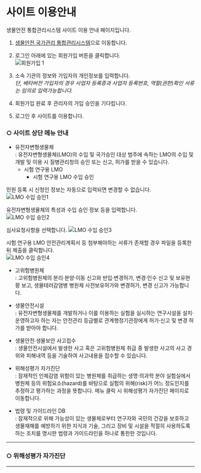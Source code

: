 # 사이트 이용안내
생물안전 통합관리시스템 사이트 이용 안내 페이지입니다.  


1. [생물안전 국가관리 통합관리시스템](http://125.6.37.38/)으로 이동합니다. 
2. 로그인 아래에 있는 회원가입 버튼을 클릭합니다.  
![회원가입 1](https://user-images.githubusercontent.com/125325764/219531582-98b77b49-25a5-49b9-8341-126784882b3c.PNG)  

3. 소속 기관의 정보와 가입자의 개인정보를 입력합니다.  
_단, 베타버전 가입자의 경우 사업자 등록증과 사업자 등록번호, 역할(권한)확인 서류는 임의로 입력가능합니다._    
4. 회원가입 완료 후 관리자의 가입 승인을 기다립니다.
5. 로그인 후 사이트를 이용합니다.



### ○ 사이트 상단 메뉴 안내
+ 유전자변형생물체 <br>
    : 유전자변형생물체(LMO)의 수입 및 국가승인 대상 범주에 속하는 LMO의 수입 및 개발 및 이용 시 질병관리청의 승인 또는 신고, 허가를 받을 수 있습니다. 
    - 시험 연구용 LMO 
      + 시험 연구용 LMO 수입 승인

민원 등록 시 신청인 정보는 자동으로 입력되면 변경할 수 없습니다.  
![LMO 수입 승인1](https://user-images.githubusercontent.com/125325764/219984035-161d4402-2b4b-4945-973c-77046f301ac9.PNG)  
  
         
유전자변형생물체의 특성과 수입 승인 정보 등을 입력합니다.  
![LMO 수입 승인2](https://user-images.githubusercontent.com/125325764/219984037-5d641ac3-d58c-45f0-953f-4d585f5aa825.PNG)  

           
심사요청사항을 선택합니다. 
![LMO 수입 승인3](https://user-images.githubusercontent.com/125325764/219984038-a21d13d4-da35-4bad-9e8d-107ea313b3b9.PNG) 


시험 연구용 LMO 안전관리계획서 등 첨부해야하는 서류가 존재할 경우 파일을 등록한 뒤 제출을 클릭합니다.  
![LMO 수입 승인4](https://user-images.githubusercontent.com/125325764/219984041-f2c64aaa-d693-4f47-b4c6-bd0c0a6f3dd2.PNG)


    

+ 고위험병원체 <br>
    : 고위험병원체의 분리·분양·이동 신고와 반입·변경허가, 변경·인수 신고 및 보유현황 보고, 생물테러감염병 병원체 사전보유허가와 변경허가, 변경 신고가 가능합니다.  

+ 생물안전시설 <br>
    : 유전자변형생물체를 개발하거나 이를 이용하는 실험을 실시하는 연구시설을 설치·운영하고자 하는 자는 안전관리 등급별로 관계행정기관장에게 허가·신고 및 변경 허가를 받아야 합니다.  
    
+ 생물안전∙생물보안 사고접수 <br>
    : 생물안전시설에서 발생한 사고 혹은 고위험병원체 취급 중 발생한 사고의 사고 경위와 피해내역 등을 기술하여 사고내용을 접수할 수 있습니다.  
    
+ 위해성평가 자가진단 <br>
    : 잠재적인 인체감염 위험이 있는 병원체를 취급하는 생명·의과학 분야 실험실에서 병원체 등의 위험요소(hazard)를 바탕으로 실험의 위해(risk)가 어느 정도인지를 추정하고 평가하는 과정을 뜻합니다. 메뉴 클릭 시 위해성평가 자가진단 페이지로 이동합니다. 

+ 법령 및 가이드라인 DB <br>
    : 잠재적으로 위해 가능성이 있는 생물체로부터 연구자와 국민의 건강을 보호하고 생물재해를 예방하기 위한 지식과 기술, 그리고 장비 및 시설을 적절히 사용하도록 하는 조치를 명시한 법령과 가이드라인을 하나로 통한한 것입니다.<br>
    
    
    
      
---
### ○ 위해성평가 자가진단






---



